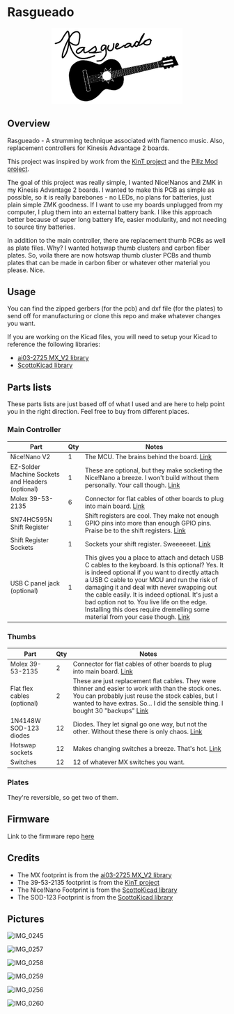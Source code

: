 # Rasgueado

<p align="center">
  <img src="Logo/Rasgueado_Logo.png" width="300">
</p>

## Overview

Rasgueado - A strumming technique associated with flamenco music. Also, replacement controllers for Kinesis Advantage 2 boards.

This project was inspired by work from the [KinT project](https://github.com/kinx-project/kint) and the [Pillz Mod project](https://github.com/dcpedit/pillzmod).

The goal of this project was really simple, I wanted Nice!Nanos and ZMK in my Kinesis Advantage 2 boards. I wanted to make this PCB as simple as possible, so it is really barebones - no LEDs, no plans for batteries, just plain simple ZMK goodness. If I want to use my boards unplugged from my computer, I plug them into an external battery bank. I like this approach better because of super long battery life, easier modularity, and not needing to source tiny batteries.

In addition to the main controller, there are replacement thumb PCBs as well as plate files. Why? I wanted hotswap thumb clusters and carbon fiber plates. So, voila there are now hotswap thumb cluster PCBs and thumb plates that can be made in carbon fiber or whatever other material you please. Nice.

## Usage

You can find the zipped gerbers (for the pcb) and dxf file (for the plates) to send off for manufacturing or clone this repo and make whatever changes you want.

If you are working on the Kicad files, you will need to setup your Kicad to reference the following libraries:

- [ai03-2725 MX_V2 library](https://github.com/ai03-2725/MX_V2)
- [ScottoKicad library](https://github.com/joe-scotto/scottokeebs/tree/main/Extras/ScottoKicad)

## Parts lists

These parts lists are just based off of what I used and are here to help point you in the right direction. Feel free to buy from different places.

### Main Controller

| Part                                             | Qty | Notes                                                                                                                                                                                                                                                                                                                                                                                                                                                                          |
| ------------------------------------------------ | --- | ------------------------------------------------------------------------------------------------------------------------------------------------------------------------------------------------------------------------------------------------------------------------------------------------------------------------------------------------------------------------------------------------------------------------------------------------------------------------------ |
| Nice!Nano V2                                     | 1   | The MCU. The brains behind the board. [Link](https://typeractive.xyz/products/nice-nano?_pos=1&_sid=3e0c6f7de&_ss=r)                                                                                                                                                                                                                                                                                                                                                           |
| EZ-Solder Machine Sockets and Headers (optional) | 1   | These are optional, but they make socketing the Nice!Nano a breeze. I won't build without them personally. Your call though. [Link](https://typeractive.xyz/products/ez-machine-sockets-and-headers?_pos=3&_sid=3e0c6f7de&_ss=r)                                                                                                                                                                                                                                               |
| Molex 39-53-2135                                 | 6   | Connector for flat cables of other boards to plug into main board. [Link](https://www.digikey.com/en/products/detail/molex/0039532135/3160262)                                                                                                                                                                                                                                                                                                                                 |
| SN74HC595N Shift Register                        | 1   | Shift registers are cool. They make not enough GPIO pins into more than enough GPIO pins. Praise be to the shift registers. [Link](https://www.amazon.com/dp/B0CBKJXP13?ref_=ppx_hzsearch_conn_dt_b_fed_asin_title_1&th=1)                                                                                                                                                                                                                                                     |
| Shift Register Sockets                           | 1   | Sockets your shift register. Sweeeeeet. [Link](https://www.amazon.com/dp/B00SWO3U1C?ref_=ppx_hzsearch_conn_dt_b_fed_asin_title_2)                                                                                                                                                                                                                                                                                                                                              |
| USB C panel jack (optional)                      | 1   | This gives you a place to attach and detach USB C cables to the keyboard. Is this optional? Yes. It is indeed optional if you want to directly attach a USB C cable to your MCU and run the risk of damaging it and deal with never swapping out the cable easily. It is indeed optional. It's just a bad option not to. You live life on the edge. Installing this does require dremelling some material from your case though. [Link](https://www.adafruit.com/product/4218) |

### Thumbs

| Part                        | Qty | Notes                                                                                                                                                                                                                                                                                                               |
| --------------------------- | --- | ------------------------------------------------------------------------------------------------------------------------------------------------------------------------------------------------------------------------------------------------------------------------------------------------------------------- |
| Molex 39-53-2135            | 2   | Connector for flat cables of other boards to plug into main board. [Link](https://www.digikey.com/en/products/detail/molex/0039532135/3160262)                                                                                                                                                                      |
| Flat flex cables (optional) | 2   | These are just replacement flat cables. They were thinner and easier to work with than the stock ones. You can probably just reuse the stock cables, but I wanted to have extras. So... I did the sensible thing. I bought 30 "backups" [Link](https://www.digikey.com/en/products/detail/molex/0151680815/4143332) |
| 1N4148W SOD-123 diodes      | 12  | Diodes. They let signal go one way, but not the other. Without these there is only chaos. [Link](https://typeractive.xyz/products/smd-diodes?_pos=1&_sid=43b6f9089&_ss=r)                                                                                                                                           |
| Hotswap sockets             | 12  | Makes changing switches a breeze. That's hot. [Link](https://www.gateron.com/products/gateron-hot-swap-pcb-socket?VariantsId=10170)                                                                                                                                                                                 |
| Switches                    | 12  | 12 of whatever MX switches you want.                                                                                                                                                                                                                                                                                |

### Plates

They're reversible, so get two of them.

## Firmware

Link to the firmware repo [here](https://github.com/TBVanderley4545/zmk-config-rasgueado)

## Credits

- The MX footprint is from the [ai03-2725 MX_V2 library](https://github.com/ai03-2725/MX_V2)
- The 39-53-2135 footprint is from the [KinT project](https://github.com/kinx-project/kint)
- The Nice!Nano Footprint is from the [ScottoKicad library](https://github.com/joe-scotto/scottokeebs/tree/main/Extras/ScottoKicad)
- The SOD-123 Footprint is from the [ScottoKicad library](https://github.com/joe-scotto/scottokeebs/tree/main/Extras/ScottoKicad)

## Pictures

![IMG_0245](https://github.com/user-attachments/assets/e619c1c9-191e-42eb-ac16-865e68c547a2)

![IMG_0257](https://github.com/user-attachments/assets/fdcf931c-ce74-4b3b-b948-631788ee88d0)

![IMG_0258](https://github.com/user-attachments/assets/c8552a1e-dfa6-4be6-9a48-7b499c57ade7)

![IMG_0259](https://github.com/user-attachments/assets/5cdd2cc2-242c-4f23-ae66-abb1c9bf6cc9)

![IMG_0256](https://github.com/user-attachments/assets/15f40c14-028d-42bc-863d-983eac55b03c)

![IMG_0260](https://github.com/user-attachments/assets/a8b9f702-5422-4706-bb92-0b9e7d790a45)

